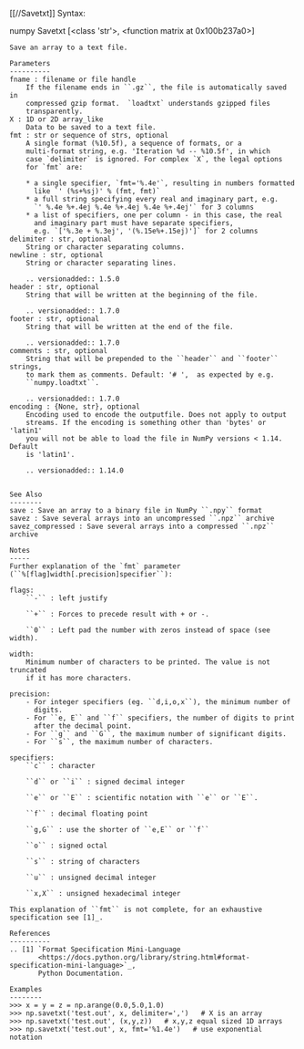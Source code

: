 [[//Savetxt]]
Syntax:

  numpy Savetxt [<class 'str'>, <function matrix at 0x100b237a0>]


    Save an array to a text file.

    Parameters
    ----------
    fname : filename or file handle
        If the filename ends in ``.gz``, the file is automatically saved in
        compressed gzip format.  `loadtxt` understands gzipped files
        transparently.
    X : 1D or 2D array_like
        Data to be saved to a text file.
    fmt : str or sequence of strs, optional
        A single format (%10.5f), a sequence of formats, or a
        multi-format string, e.g. 'Iteration %d -- %10.5f', in which
        case `delimiter` is ignored. For complex `X`, the legal options
        for `fmt` are:

        * a single specifier, `fmt='%.4e'`, resulting in numbers formatted
          like `' (%s+%sj)' % (fmt, fmt)`
        * a full string specifying every real and imaginary part, e.g.
          `' %.4e %+.4ej %.4e %+.4ej %.4e %+.4ej'` for 3 columns
        * a list of specifiers, one per column - in this case, the real
          and imaginary part must have separate specifiers,
          e.g. `['%.3e + %.3ej', '(%.15e%+.15ej)']` for 2 columns
    delimiter : str, optional
        String or character separating columns.
    newline : str, optional
        String or character separating lines.

        .. versionadded:: 1.5.0
    header : str, optional
        String that will be written at the beginning of the file.

        .. versionadded:: 1.7.0
    footer : str, optional
        String that will be written at the end of the file.

        .. versionadded:: 1.7.0
    comments : str, optional
        String that will be prepended to the ``header`` and ``footer`` strings,
        to mark them as comments. Default: '# ',  as expected by e.g.
        ``numpy.loadtxt``.

        .. versionadded:: 1.7.0
    encoding : {None, str}, optional
        Encoding used to encode the outputfile. Does not apply to output
        streams. If the encoding is something other than 'bytes' or 'latin1'
        you will not be able to load the file in NumPy versions < 1.14. Default
        is 'latin1'.

        .. versionadded:: 1.14.0


    See Also
    --------
    save : Save an array to a binary file in NumPy ``.npy`` format
    savez : Save several arrays into an uncompressed ``.npz`` archive
    savez_compressed : Save several arrays into a compressed ``.npz`` archive

    Notes
    -----
    Further explanation of the `fmt` parameter
    (``%[flag]width[.precision]specifier``):

    flags:
        ``-`` : left justify

        ``+`` : Forces to precede result with + or -.

        ``0`` : Left pad the number with zeros instead of space (see width).

    width:
        Minimum number of characters to be printed. The value is not truncated
        if it has more characters.

    precision:
        - For integer specifiers (eg. ``d,i,o,x``), the minimum number of
          digits.
        - For ``e, E`` and ``f`` specifiers, the number of digits to print
          after the decimal point.
        - For ``g`` and ``G``, the maximum number of significant digits.
        - For ``s``, the maximum number of characters.

    specifiers:
        ``c`` : character

        ``d`` or ``i`` : signed decimal integer

        ``e`` or ``E`` : scientific notation with ``e`` or ``E``.

        ``f`` : decimal floating point

        ``g,G`` : use the shorter of ``e,E`` or ``f``

        ``o`` : signed octal

        ``s`` : string of characters

        ``u`` : unsigned decimal integer

        ``x,X`` : unsigned hexadecimal integer

    This explanation of ``fmt`` is not complete, for an exhaustive
    specification see [1]_.

    References
    ----------
    .. [1] `Format Specification Mini-Language
           <https://docs.python.org/library/string.html#format-specification-mini-language>`_,
           Python Documentation.

    Examples
    --------
    >>> x = y = z = np.arange(0.0,5.0,1.0)
    >>> np.savetxt('test.out', x, delimiter=',')   # X is an array
    >>> np.savetxt('test.out', (x,y,z))   # x,y,z equal sized 1D arrays
    >>> np.savetxt('test.out', x, fmt='%1.4e')   # use exponential notation

    